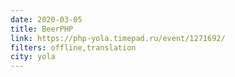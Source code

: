 ```yaml
---
date: 2020-03-05
title: BeerPHP
link: https://php-yola.timepad.ru/event/1271692/
filters: offline,translation
city: yola
---
```

